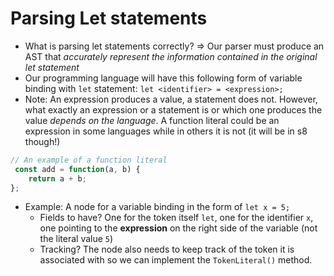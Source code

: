 # Parsing Let statements

- What is parsing let statements correctly? => Our parser must produce an AST that *accurately represent the information contained in the original let statement*
 - Our programming language will have this following form of variable binding with `let` statement: `let <identifier> = <expression>;`
- Note: An expression produces a value, a statement does not. However, what exactly an expression or a statement is or which one produces the value *depends on the language*. A function literal could be an expression in some languages while in others it is not (it will be in s8 though!)

```js
// An example of a function literal
 const add = function(a, b) {
    return a + b;
};
```
- Example: A node for a variable binding in the form of `let x = 5;`
  - Fields to have? One for the token itself `let`, one for the identifier `x`, one pointing to the **expression** on the right side of the variable (not the literal value `5`)
  - Tracking? The node also needs to keep track of the token it is associated with so we can implement the `TokenLiteral()` method.
